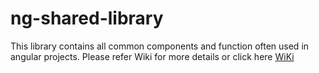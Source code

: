 # ng-shared-library
This library contains all common components and function often used in angular projects. Please refer Wiki for more details or click here [WiKi](https://github.com/teisdbr/ng-shared-library/wiki/Shared-Library)

